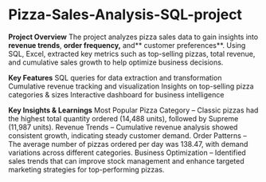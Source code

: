 # Pizza-Sales-Analysis-SQL-project

**Project Overview**
The project analyzes pizza sales data to gain insights into **revenue trends**, **order frequency,** and** customer preferences**. Using SQL, Excel, extracted key metrics such as top-selling pizzas, total revenue, and cumulative sales growth to help optimize business decisions.

**Key Features**
SQL queries for data extraction and transformation
Cumulative revenue tracking and visualization
Insights on top-selling pizza categories & sizes
Interactive dashboard for business intelligence

 
**Key Insights & Learnings**
 Most Popular Pizza Category – Classic pizzas had the highest total quantity ordered (14,488 units), followed by Supreme (11,987 units).
Revenue Trends – Cumulative revenue analysis showed consistent growth, indicating steady customer demand.
Order Patterns – The average number of pizzas ordered per day was 138.47, with demand variations across different categories.
Business Optimization – Identified sales trends that can improve stock management and enhance targeted marketing strategies for top-performing pizzas.
